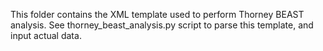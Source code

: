 This folder contains the XML template used to perform Thorney BEAST analysis.
See thorney_beast_analysis.py script to parse this template, and input actual data.
